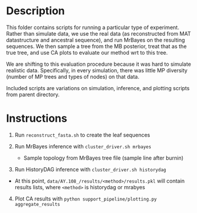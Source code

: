# Description

This folder contains scripts for running a particular type of experiment.
Rather than simulate data, we use the real data (as reconstructed from MAT datastructure and ancestral sequence), and run MrBayes on the resulting sequences.
We then sample a tree from the MB posterior, treat that as the true tree, and use CA plots to evaluate our method wrt to this tree.

We are shifting to this evaluation procedure because it was hard to simulate realistic data.
Specifically, in every simulation, there was little MP diversity (number of MP trees and types of nodes) on that data.

Included scripts are variations on simulation, inference, and plotting scripts from parent directory. 

# Instructions

1. Run `reconstruct_fasta.sh` to create the leaf sequences

2. Run MrBayes inference with `cluster_driver.sh mrbayes`
    - Sample topology from MrBayes tree file (sample line after burnin)

3. Run HistoryDAG inference with `cluster_driver.sh historydag`

- At this point, `data/AY.108_/results/<method>/results.pkl` will contain results lists, where `<method>` is historydag or mrabyes

4. Plot CA results with `python support_pipeline/plotting.py aggregate_results`
    